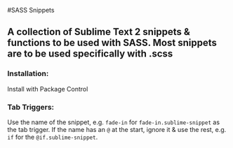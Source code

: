 #SASS Snippets

## A collection of Sublime Text 2 snippets & functions to be used with SASS. Most snippets are to be used specifically with .scss

### Installation:
Install with Package Control

### Tab Triggers:

Use the name of the snippet, e.g. `fade-in` for `fade-in.sublime-snippet` as the tab trigger. If the name has an `@` at the start, ignore it & use the rest, e.g. `if` for the `@if.sublime-snippet`.

